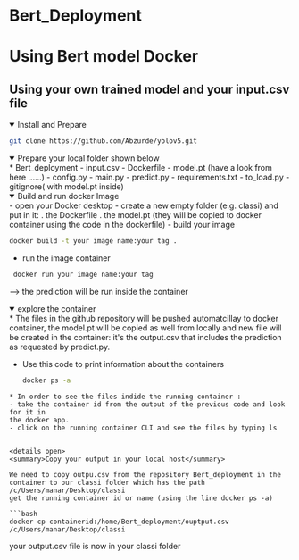 # Bert_Deployment
# Using Bert model Docker
## Using your own trained model and your input.csv file  
<details open>
<summary>Install and Prepare</summary>
  
```bash
git clone https://github.com/Abzurde/yolov5.git
```
<details open>
<summary> Prepare your local folder shown below </summary>
* Bert_deployment
  - input.csv
  - Dockerfile
  - model.pt (have a look from here ......)
  - config.py
  - main.py
  - predict.py
  - requirements.txt
  - to_load.py
  - gitignore( with model.pt inside)


<details open>
<summary>Build and run docker Image</summary>
  - open your Docker desktop 
  - create a new empty folder (e.g. classi) and put in it:
       .  the Dockerfile
       .  the model.pt (they will be copied to docker container using the code in the dockerfile)
  - build your image

   ```bash
   docker build -t your image name:your tag . 
   ```
  - run the image container 
  ```bash
   docker run your image name:your tag
  ```
  --> the prediction will be run inside the container
  <details open>
  <summary>explore the container </summary>
  * The files in the github repository will be pushed automatcillay to docker container, the model.pt will be copied as well from locally and new file will be created in the container: it's the output.csv that includes the prediction as requested by predict.py.
  
 * Use this code to print information about the containers
  
   ```bash
   docker ps -a
  ```
  * In order to see the files indide the running container :
  - take the container id from the output of the previous code and look for it in
  the docker app. 
  - click on the running container CLI and see the files by typing ls

 
<details open>
<summary>Copy your output in your local host</summary>
  
We need to copy outpu.csv from the repository Bert_deployment in the container to our classi folder which has the path /c/Users/manar/Desktop/classi
  get the running container id or name (using the line docker ps -a)
  
```bash
docker cp containerid:/home/Bert_deployment/ouptput.csv /c/Users/manar/Desktop/classi
```

your output.csv file is now in your classi folder
